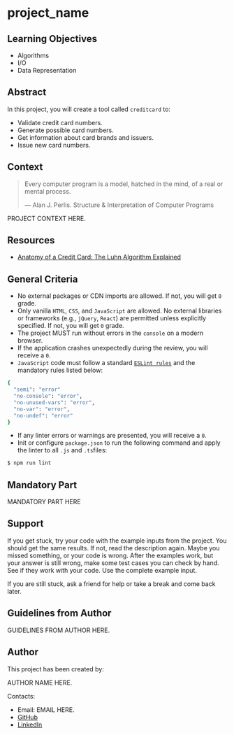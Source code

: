 <!--
    Tip: project name here
-->

# project_name

## Learning Objectives

<!--
    Tip: here you must be a list of learning objectives
    that cover your project
-->

- Algorithms
- I/O
- Data Representation

## Abstract

<!--
    Tip: Write a short description of what student
    will do during this project.
-->

In this project, you will create a tool called `creditcard` to:

- Validate credit card numbers.
- Generate possible card numbers.
- Get information about card brands and issuers.
- Issue new card numbers.

## Context

<!-- Tip: citation is optional -->

> Every computer program is a model, hatched in the mind, of a real or mental process.
>
> — Alan J. Perlis. Structure & Interpretation of Computer Programs

<!--
    Tip: project context here
    Project context is like an onboarding that should explain briefly
    project problem.

    Think of it like ADR's context section which describes problem.
-->

PROJECT CONTEXT HERE.

## Resources

<!-- Tip: useful resources here -->

- [Anatomy of a Credit Card: The Luhn Algorithm Explained](https://www.groundlabs.com/blog/anatomy-of-a-credit-card/)

## General Criteria

<!--
    Tip: general criteria here
    You MUST change this points to align with your project.
-->

- No external packages or CDN imports are allowed. If not, you will get `0` grade.
- Only vanilla `HTML`, `CSS`, and `JavaScript` are allowed. No external libraries or frameworks (e.g., `jQuery`, `React`) are permitted unless explicitly specified. If not, you will get `0` grade.
- The project MUST run without errors in the `console` on a modern browser.
- If the application crashes unexpectedly during the review, you will receive a `0`.
- `JavaScript` code must follow a standard [`ESLint rules`](https://eslint.org/docs/latest/use/getting-started) and the mandatory rules listed below:

```sh
{
  "semi": "error"
  "no-console": "error",
  "no-unused-vars": "error",
  "no-var": "error",
  "no-undef": "error"
}
```

- If any linter errors or warnings are presented, you will receive a `0`.
- Init or configure `package.json` to run the following command and apply the linter to all `.js` and `.ts`files:

```sh
$ npm run lint
```

## Mandatory Part

<!--
    Tip: write here what student should do

    Provide project description
    Provide examples
    Provide requirements
-->

MANDATORY PART HERE

## Support

<!--
    Tip: leave this section unchanged.
    This is a static text, which student must read in every project.
-->

If you get stuck, try your code with the example inputs from the project. You should get the same results. If not, read the description again. Maybe you missed something, or your code is wrong. After the examples work, but your answer is still wrong, make some test cases you can check by hand. See if they work with your code. Use the complete example input.

If you are still stuck, ask a friend for help or take a break and come back later.

## Guidelines from Author

<!--
    Tip: this section is optional.
    In case if you want to give some guidelines, write it here.
    If no guidelines provided whole section can be removed.
-->

GUIDELINES FROM AUTHOR HERE.

## Author

This project has been created by:

<!-- Tip: type here author's name, position and company -->
<!-- John Doe, DevOps at Google -->

AUTHOR NAME HERE.

Contacts:

<!--
    Tip: list of contacts to reach the author.
    It can be email, linkedin, telegram, instagram, etc.
-->

- Email: EMAIL HERE.
- [GitHub](https://github.com/LOGIN_HERE/)
- [LinkedIn](https://www.linkedin.com/in/LOGIN_HERE/)
